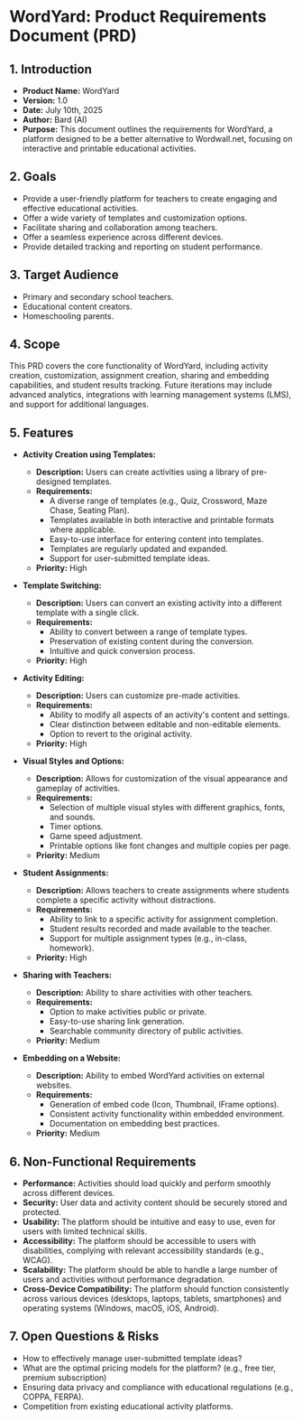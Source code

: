 # WordYard: Product Requirements Document (PRD)

## 1. Introduction

* **Product Name:** WordYard
* **Version:** 1.0
* **Date:** July 10th, 2025
* **Author:** Bard (AI)
* **Purpose:** This document outlines the requirements for WordYard, a platform designed to be a better alternative to Wordwall.net, focusing on interactive and printable educational activities.

## 2. Goals

* Provide a user-friendly platform for teachers to create engaging and effective educational activities.
* Offer a wide variety of templates and customization options.
* Facilitate sharing and collaboration among teachers.
* Offer a seamless experience across different devices.
* Provide detailed tracking and reporting on student performance.

## 3. Target Audience

* Primary and secondary school teachers.
* Educational content creators.
* Homeschooling parents.

## 4. Scope

This PRD covers the core functionality of WordYard, including activity creation, customization, assignment creation, sharing and embedding capabilities, and student results tracking.  Future iterations may include advanced analytics, integrations with learning management systems (LMS), and support for additional languages.

## 5. Features

* **Activity Creation using Templates:**
  * **Description:** Users can create activities using a library of pre-designed templates.
  * **Requirements:**
    * A diverse range of templates (e.g., Quiz, Crossword, Maze Chase, Seating Plan).
    * Templates available in both interactive and printable formats where applicable.
    * Easy-to-use interface for entering content into templates.
    * Templates are regularly updated and expanded.
    * Support for user-submitted template ideas.
  * **Priority:** High

* **Template Switching:**
  * **Description:** Users can convert an existing activity into a different template with a single click.
  * **Requirements:**
    * Ability to convert between a range of template types.
    * Preservation of existing content during the conversion.
    * Intuitive and quick conversion process.
  * **Priority:** High

* **Activity Editing:**
  * **Description:** Users can customize pre-made activities.
  * **Requirements:**
    * Ability to modify all aspects of an activity's content and settings.
    * Clear distinction between editable and non-editable elements.
    * Option to revert to the original activity.
  * **Priority:** High

* **Visual Styles and Options:**
  * **Description:** Allows for customization of the visual appearance and gameplay of activities.
  * **Requirements:**
    * Selection of multiple visual styles with different graphics, fonts, and sounds.
    * Timer options.
    * Game speed adjustment.
    * Printable options like font changes and multiple copies per page.
  * **Priority:** Medium

* **Student Assignments:**
  * **Description:** Allows teachers to create assignments where students complete a specific activity without distractions.
  * **Requirements:**
    * Ability to link to a specific activity for assignment completion.
    * Student results recorded and made available to the teacher.
    * Support for multiple assignment types (e.g., in-class, homework).
  * **Priority:** High

* **Sharing with Teachers:**
  * **Description:** Ability to share activities with other teachers.
  * **Requirements:**
    * Option to make activities public or private.
    * Easy-to-use sharing link generation.
    * Searchable community directory of public activities.
  * **Priority:** Medium

* **Embedding on a Website:**
  * **Description:** Ability to embed WordYard activities on external websites.
  * **Requirements:**
    * Generation of embed code (Icon, Thumbnail, IFrame options).
    * Consistent activity functionality within embedded environment.
    * Documentation on embedding best practices.
  * **Priority:** Medium

## 6. Non-Functional Requirements

* **Performance:** Activities should load quickly and perform smoothly across different devices.
* **Security:** User data and activity content should be securely stored and protected.
* **Usability:** The platform should be intuitive and easy to use, even for users with limited technical skills.
* **Accessibility:** The platform should be accessible to users with disabilities, complying with relevant accessibility standards (e.g., WCAG).
* **Scalability:** The platform should be able to handle a large number of users and activities without performance degradation.
* **Cross-Device Compatibility:**  The platform should function consistently across various devices (desktops, laptops, tablets, smartphones) and operating systems (Windows, macOS, iOS, Android).

## 7. Open Questions & Risks

* How to effectively manage user-submitted template ideas?
* What are the optimal pricing models for the platform? (e.g., free tier, premium subscription)
* Ensuring data privacy and compliance with educational regulations (e.g., COPPA, FERPA).
* Competition from existing educational activity platforms.
